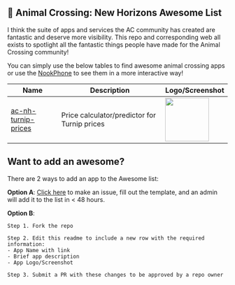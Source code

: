 ## 🦝 Animal Crossing: New Horizons Awesome List
I think the suite of apps and services the AC community has created are fantastic and deserve more visibility. This repo and corresponding web all exists to spotlight all the fantastic things people have made for the Animal Crossing community!

You can simply use the below tables to find awesome animal crossing apps or use the [NookPhone](http://nookphone.50w.co) to see them in a more interactive way!


| Name | Description | Logo/Screenshot |
|-|-|-|
|[ac-nh-turnip-prices](https://turnipprophet.io/)|Price calculator/predictor for Turnip prices|<img height=100 src='https://user-images.githubusercontent.com/15663269/81110778-0411fa80-8eea-11ea-9fbd-a69a0836d217.png'/>|



## Want to add an awesome? 
There are 2 ways to add an app to the Awesome list:

**Option A**: [Click here]() to make an issue, fill out the template, and an admin will add it to the list in < 48 hours. 

**Option B**: 

    Step 1. Fork the repo
    
    Step 2. Edit this readme to include a new row with the required information:
    - App Name with link
    - Brief app description 
    - App Logo/Screenshot
    
    Step 3. Submit a PR with these changes to be approved by a repo owner


